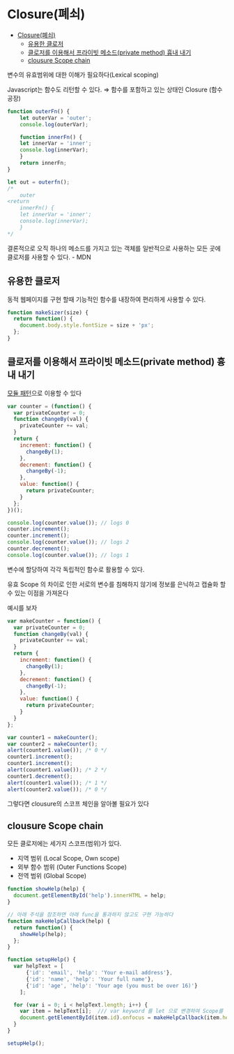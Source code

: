 # Closure(폐쇠)

- [Closure(폐쇠)](#closure폐쇠)
  - [유용한 클로저](#유용한-클로저)
  - [클로저를 이용해서 프라이빗 메소드(private method) 흉내 내기](#클로저를-이용해서-프라이빗-메소드private-method-흉내-내기)
  - [clousure Scope chain](#clousure-scope-chain)

변수의 유효범위에 대한 이해가 필요하다(Lexical scoping)

Javascript는 함수도 리턴할 수 있다. ⇒ 함수를 포함하고 있는 상태인 Closure (함수 공장)

```jsx
function outerFn() {
	let outerVar = 'outer';
	console.log(outerVar);

	function innerFn() {
	let innerVar = 'inner';
	console.log(innerVar);
	}
	return innerFn;
}

let out = outerfn();
/* 
	outer
<return
	innerFn() {
	let innerVar = 'inner';
	console.log(innerVar);
	} 
*/
```

결론적으로 오직 하나의 메소드를 가지고 있는 객체를 일반적으로 사용하는 모든 곳에 클로저를 사용할 수 있다. - MDN

## 유용한 클로저

동적 웹페이지를 구현 할때 기능적인 함수를 내장하여 편리하게 사용할 수 있다.

```jsx
function makeSizer(size) {
  return function() {
    document.body.style.fontSize = size + 'px';
  };
}
```

## 클로저를 이용해서 프라이빗 메소드(private method) 흉내 내기

[모듈 패턴](https://yubylab.tistory.com/entry/%EB%94%94%EC%9E%90%EC%9D%B8-%ED%8C%A8%ED%84%B4-for-javascript-Module-Pattern)으로 이용할 수 있다

```jsx
var counter = (function() {
  var privateCounter = 0;
  function changeBy(val) {
    privateCounter += val;
  }
  return {
    increment: function() {
      changeBy(1);
    },
    decrement: function() {
      changeBy(-1);
    },
    value: function() {
      return privateCounter;
    }
  };
})();

console.log(counter.value()); // logs 0
counter.increment();
counter.increment();
console.log(counter.value()); // logs 2
counter.decrement();
console.log(counter.value()); // logs 1
```

변수에 할당하여 각각 독립적인 함수로 활용할 수 있다.

유효 Scope 의 차이로 인한 서로의 변수를 침해하지 않기에 정보를 은닉하고 캡슐화 할 수 있는 이점을 가져온다 

예시를 보자

```jsx
var makeCounter = function() {
  var privateCounter = 0;
  function changeBy(val) {
    privateCounter += val;
  }
  return {
    increment: function() {
      changeBy(1);
    },
    decrement: function() {
      changeBy(-1);
    },
    value: function() {
      return privateCounter;
    }
  }
};

var counter1 = makeCounter();
var counter2 = makeCounter();
alert(counter1.value()); /* 0 */
counter1.increment();
counter1.increment();
alert(counter1.value()); /* 2 */
counter1.decrement();
alert(counter1.value()); /* 1 */
alert(counter2.value()); /* 0 */
```

그렇다면 clousure의 스코프 체인을 알아볼 필요가 있다

## clousure Scope chain

모든 클로저에는 세가지 스코프(범위)가 있다.

- 지역 범위 (Local Scope, Own scope)
- 외부 함수 범위 (Outer Functions Scope)
- 전역 범위 (Global Scope)

```jsx
function showHelp(help) {
  document.getElementById('help').innerHTML = help;
}

// 아래 주석을 참조하면 아래 func을 통과하지 않고도 구현 가능하다
function makeHelpCallback(help) { 
  return function() {
    showHelp(help);
  };
}

function setupHelp() {
  var helpText = [
      {'id': 'email', 'help': 'Your e-mail address'},
      {'id': 'name', 'help': 'Your full name'},
      {'id': 'age', 'help': 'Your age (you must be over 16)'}
    ];

  for (var i = 0; i < helpText.length; i++) {
    var item = helpText[i];  /// var keyword 를 let 으로 변경하여 Scope를 변경하자
    document.getElementById(item.id).onfocus = makeHelpCallback(item.help);
  }
}

setupHelp();
```
